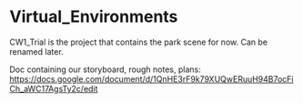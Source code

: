 # Virtual_Environments

CW1_Trial is the project that contains the park scene for now. Can be renamed later.

Doc containing our storyboard, rough notes, plans: https://docs.google.com/document/d/1QnHE3rF9k79XUQwERuuH94B7ocFiCh_aWC17AgsTy2c/edit
